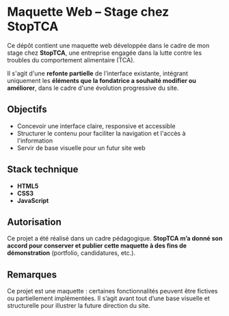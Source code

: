 # Maquette Web – Stage chez StopTCA

Ce dépôt contient une maquette web développée dans le cadre de mon stage chez **StopTCA**, une entreprise engagée dans la lutte contre les troubles du comportement alimentaire (TCA).

Il s'agit d'une **refonte partielle** de l'interface existante, intégrant uniquement les **éléments que la fondatrice a souhaité modifier ou améliorer**, dans le cadre d'une évolution progressive du site.

## Objectifs

- Concevoir une interface claire, responsive et accessible  
- Structurer le contenu pour faciliter la navigation et l'accès à l'information  
- Servir de base visuelle pour un futur site web

## Stack technique

- **HTML5**  
- **CSS3**  
- **JavaScript**


## Autorisation

Ce projet a été réalisé dans un cadre pédagogique. **StopTCA m’a donné son accord pour conserver et publier cette maquette à des fins de démonstration** (portfolio, candidatures, etc.).

## Remarques

Ce projet est une maquette : certaines fonctionnalités peuvent être fictives ou partiellement implémentées. Il s’agit avant tout d’une base visuelle et structurelle pour illustrer la future direction du site.
